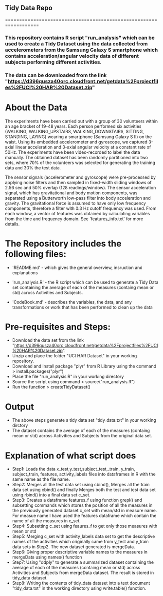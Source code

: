 
## Tidy Data Repo
==================================================================

### This repository contains R script "run_analysis" which can be used to create a Tidy Dataset using the data collected from  accelerometers from the Samsung Galaxy S smartphone which contains acceleration/angular velocity data of different subjects performing different activities. 
### The data can be downloaded from the link "https://d396qusza40orc.cloudfront.net/getdata%2Fprojectfiles%2FUCI%20HAR%20Dataset.zip" 


About the Data
======================================================================

The experiments have been carried out with a group of 30 volunteers within an age bracket of 19-48 years. Each person performed six activities (WALKING, WALKING_UPSTAIRS, WALKING_DOWNSTAIRS, SITTING, STANDING, LAYING) wearing a smartphone (Samsung Galaxy S II) on the waist. Using its embedded accelerometer and gyroscope, we captured 3-axial linear acceleration and 3-axial angular velocity at a constant rate of 50Hz. The experiments have been video-recorded to label the data manually. The obtained dataset has been randomly partitioned into two sets, where 70% of the volunteers was selected for generating the training data and 30% the test data. 

The sensor signals (accelerometer and gyroscope) were pre-processed by applying noise filters and then sampled in fixed-width sliding windows of 2.56 sec and 50% overlap (128 readings/window). The sensor acceleration signal, which has gravitational and body motion components, was separated using a Butterworth low-pass filter into body acceleration and gravity. The gravitational force is assumed to have only low frequency components, therefore a filter with 0.3 Hz cutoff frequency was used. From each window, a vector of features was obtained by calculating variables from the time and frequency domain. See 'features_info.txt' for more details. 



The Repository includes the following files:
=========================================

* 'README.md' - which gives the general overview, insruction and explanations

* 'run_analysis.R' - the R script which can be used to generate a Tidy Data set containing the average of each of the measures (containg mean or std) across Activities and Subjects.

* 'CodeBook.md' - describes the variables, the data, and any transformations or work that has been performed to clean up the data 


Pre-requisites and Steps: 
===========================

* Download the data set from the link "https://d396qusza40orc.cloudfront.net/getdata%2Fprojectfiles%2FUCI%20HAR%20Dataset.zip".
* Unzip and place the folder "UCI HAR Dataset" in your working repository.
* Download and Install package "plyr" from R Library using the command > install.packages("plyr")
* Place the file "run_analysis.R" in your working directory
* Source the script using command > source("run_analysis.R")
* Run the function > createTidyDataset()


Output
=========

* The above steps generate a tidy data set "tidy_data.txt" in your working dirctory
* The dataset contains the average of each of the measures (containg mean or std) across Activities and Subjects from the original data set.


Explanation of what script does
=================================

* Step1: Loads the data x_test,y_test,subject_test,_train, y_train, subject_train, features, activity_labels files into dataframes in R with the same name as the file name.
* Step2: Merges all the test data set using cbind(), Merges all the train data set using cbind() and finally Merges both the test and test data set using rbind() into a final data set c_set.
* Step3: Creates a dataframe features_f using function grepl() and subsetting commands which stores the position of all the measures in the previously generated dataset c_set with mean/std in measure name. For measue name I have used the features dataframe which contain the name of all the measures in c_set. 
* Step4: Subsetting c_set using feaures_f to get only those measures with mean or std
* Step5: Merging c_set with activity_labels data set to get the descriptive names of the activities which originally came from y_test and y_train data sets in Step2. The new dataset generated is mergeData.
* Step6: Giving proper descriptive variable names to the measures in mergeData using names() function
* Step7: Using "ddply" to generate a summarized dataset containing the average of each of the measures (containg mean or std) across Activities and Subjects from mergeData dataset. The result is stored in tidy_data dataset.
* Step8: Writing the contents of tidy_data dataset into a text document "tidy_data.txt" in the working directory using write.table() function.



